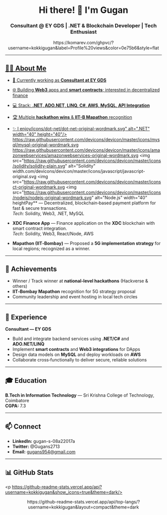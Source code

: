 <h1 align="center">Hi there! 👋 I'm Gugan</h1>
<h3 align="center">Consultant @ EY GDS | .NET & Blockchain Developer | Tech Enthusiast</h3>

<p align="center">
  https://komarev.com/ghpvc/?username=kokkigugan&label=Profile%20views&color=0e75b6&style=flat
</p>

<p align="center">
  <a href="https://twitter.com/Gugans2713"src="https://img.shields.io/twitter/follow/Gugans2713?style=for-the-badge&logo=twitter&label=Follow%20on%20Twitter" alt="Twitter Followcom/in/gugan-s-08a22017a/
    <img src="https://img.shields.iokedIn-Connect-blue?style=for-the-badge&logo=linkedin
  </a>
</p>

---

## 👨‍💻 About Me
- 🔭 Currently working as **Consultant at EY GDS**
- 🌐 Building **Web3** apps and **smart contracts**; interested in decentralized finance
- 💻 Stack: **.NET, ADO.NET, LINQ, C#, AWS, MySQL, API Integration**
- 🏆 Multiple **hackathon wins** & **IIT-B Mapathon** recognition
- ✨ I enjoy/icons/dot-net/dot-net-original-wordmark.svg" alt=".NET" width="40" height="40"/>
  https://raw.githubusercontent.com/devicons/devicon/master/icons/mysql/mysql-original-wordmark.svg
  https://raw.githubusercontent.com/devicons/devicon/master/icons/amazonwebservices/amazonwebservices-original-wordmark.svg
  <img src="https://raw.githubusercontent.com/devicons/devicon/master/icons/solidity/solidity-plain.svg" alt="Solidity" width.com/devicons/devicon/master/icons/javascript/javascript-original.svg
  <img src="https://raw.githubusercontent.com/devicons/devicon/master/iconsct-original-wordmark.svg
  <img src="https://raw.githubusercontent.com/devicons/devicon/master/icons/nodejs/nodejs-original-wordmark.svg" alt="Node.js" width="40" heightPay** — Decentralized, blockchain‑based payment platform for fast & secure transactions.  
  _Tech:_ Solidity, Web3, .NET, MySQL

- **XDC Finance App** — Finance application on the **XDC** blockchain with smart contract integration.  
  _Tech:_ Solidity, Web3, React/Node, AWS

- **Mapathon (IIT‑Bombay)** — Proposed a **5G implementation strategy** for local regions; recognized as a winner.

---

## 🏅 Achievements
- Winner / Track winner at **national‑level hackathons** (Hackverse & others)
- **IIT‑Bombay Mapathon** recognition for 5G strategy proposal
- Community leadership and event hosting in local tech circles

---

## 💼 Experience
**Consultant — EY GDS**  
- Build and integrate backend services using **.NET/C#** and **ADO.NET/LINQ**  
- Implement **smart contracts** and **Web3 integrations** for DApps  
- Design data models on **MySQL** and deploy workloads on **AWS**  
- Collaborate cross‑functionally to deliver secure, reliable solutions

---

## 🎓 Education
**B.Tech in Information Technology** — Sri Krishna College of Technology, Coimbatore  
**CGPA:** 7.3

---

## 📫 Connect
- **LinkedIn:** gugan-s-08a22017a  
- **Twitter:** @Gugans2713  
- **Email:** gugans954@gmail.com  

---

## 📊 GitHub Stats
<p<img align="center">
  https://github-readme-stats.vercel.app/api?username=kokkigugan&show_icons=true&theme=dark/>
</p>
<p align="center">
  https://github-readme-stats.vercel.app/api/top-langs/?username=kokkigugan&layout=compact&theme=dark
</p>
